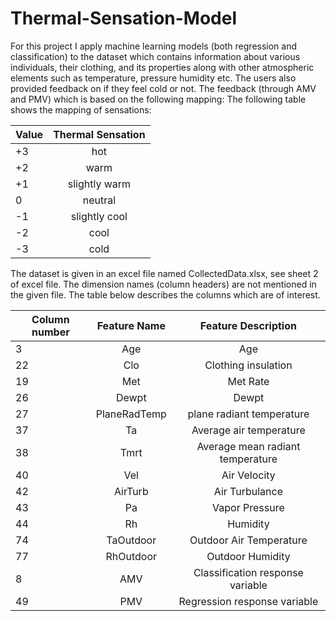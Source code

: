 # Thermal-Sensation-Model
For this project I apply machine learning models (both regression and classification) to the dataset which contains information about various individuals, their clothing, and its properties along with other atmospheric elements such as temperature, pressure humidity etc. The users also provided feedback on if they feel cold or not. The feedback (through AMV and PMV) which is based on the following mapping:
The following table shows the mapping of sensations:

 | Value | Thermal Sensation | 
 | ------|:-----------------:| 
 | +3    | hot               | 
 | +2    | warm              |  
 | +1    | slightly warm     |   
 |  0    | neutral           | 
 | -1    | slightly cool     |  
 | -2    | cool              |   
 | -3    | cold              | 

The dataset is given in an excel file named CollectedData.xlsx, see sheet 2 of excel file. The dimension names (column headers) are not mentioned in the given file. The table below describes the columns which are of interest.

 |Column number	| Feature Name | Feature Description              |
 | -------------|:------------:| :-------------------------------:|
 | 3	          | Age	         | Age                              |
 | 22	          | Clo	         | Clothing insulation              |
 | 19	          | Met	         | Met Rate                         |
 | 26	          | Dewpt	       | Dewpt                            |
 | 27	          | PlaneRadTemp | plane radiant temperature        |
 | 37	          | Ta	         | Average air temperature          |
 | 38	          | Tmrt	       | Average mean radiant temperature |
 | 40	          | Vel	         | Air Velocity                     |
 | 42	          | AirTurb	     | Air Turbulance                   |
 | 43	          | Pa	         | Vapor Pressure                   |
 | 44	          | Rh	         | Humidity                         |
 | 74	          | TaOutdoor	   | Outdoor Air Temperature          |
 | 77	          | RhOutdoor	   | Outdoor Humidity                 |
 | 8	          | AMV	         | Classification response variable |
 | 49	          | PMV	         | Regression response variable     |

